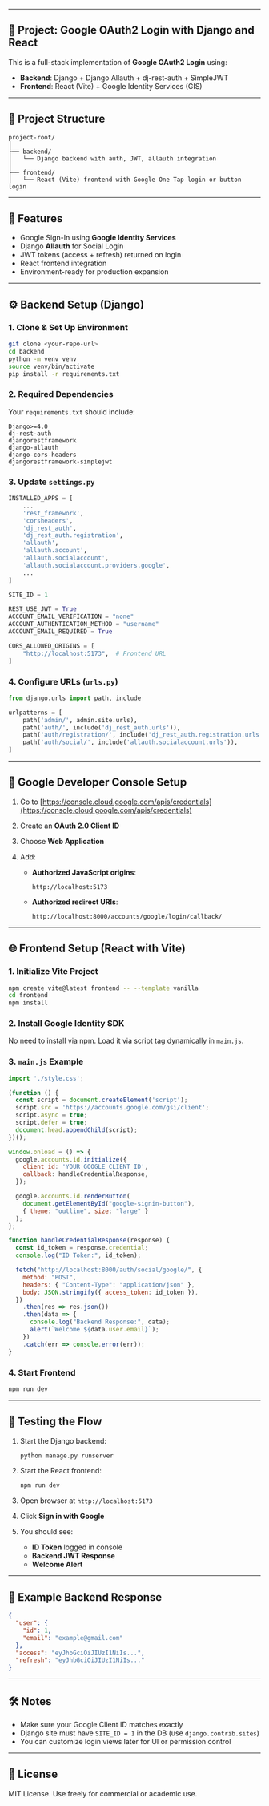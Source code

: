 
---

## 📘 Project: Google OAuth2 Login with Django and React

This is a full-stack implementation of **Google OAuth2 Login** using:

* **Backend**: Django + Django Allauth + dj-rest-auth + SimpleJWT
* **Frontend**: React (Vite) + Google Identity Services (GIS)

---

## 📁 Project Structure

```
project-root/
│
├── backend/
│   └── Django backend with auth, JWT, allauth integration
│
├── frontend/
│   └── React (Vite) frontend with Google One Tap login or button login
```

---

## 🚀 Features

* Google Sign-In using **Google Identity Services**
* Django **Allauth** for Social Login
* JWT tokens (access + refresh) returned on login
* React frontend integration
* Environment-ready for production expansion

---

## ⚙️ Backend Setup (Django)

### 1. Clone & Set Up Environment

```bash
git clone <your-repo-url>
cd backend
python -m venv venv
source venv/bin/activate
pip install -r requirements.txt
```

### 2. Required Dependencies

Your `requirements.txt` should include:

```
Django>=4.0
dj-rest-auth
djangorestframework
django-allauth
django-cors-headers
djangorestframework-simplejwt
```

### 3. Update `settings.py`

```python
INSTALLED_APPS = [
    ...
    'rest_framework',
    'corsheaders',
    'dj_rest_auth',
    'dj_rest_auth.registration',
    'allauth',
    'allauth.account',
    'allauth.socialaccount',
    'allauth.socialaccount.providers.google',
    ...
]

SITE_ID = 1

REST_USE_JWT = True
ACCOUNT_EMAIL_VERIFICATION = "none"
ACCOUNT_AUTHENTICATION_METHOD = "username"
ACCOUNT_EMAIL_REQUIRED = True

CORS_ALLOWED_ORIGINS = [
    "http://localhost:5173",  # Frontend URL
]
```

### 4. Configure URLs (`urls.py`)

```python
from django.urls import path, include

urlpatterns = [
    path('admin/', admin.site.urls),
    path('auth/', include('dj_rest_auth.urls')),
    path('auth/registration/', include('dj_rest_auth.registration.urls')),
    path('auth/social/', include('allauth.socialaccount.urls')),
]
```

---

## 🔐 Google Developer Console Setup

1. Go to [https://console.cloud.google.com/apis/credentials](https://console.cloud.google.com/apis/credentials)
2. Create an **OAuth 2.0 Client ID**
3. Choose **Web Application**
4. Add:

   * **Authorized JavaScript origins**:

     ```
     http://localhost:5173
     ```
   * **Authorized redirect URIs**:

     ```
     http://localhost:8000/accounts/google/login/callback/
     ```

---

## 🌐 Frontend Setup (React with Vite)

### 1. Initialize Vite Project

```bash
npm create vite@latest frontend -- --template vanilla
cd frontend
npm install
```

### 2. Install Google Identity SDK

No need to install via npm. Load it via script tag dynamically in `main.js`.

### 3. `main.js` Example

```js
import './style.css';

(function () {
  const script = document.createElement('script');
  script.src = 'https://accounts.google.com/gsi/client';
  script.async = true;
  script.defer = true;
  document.head.appendChild(script);
})();

window.onload = () => {
  google.accounts.id.initialize({
    client_id: 'YOUR_GOOGLE_CLIENT_ID',
    callback: handleCredentialResponse,
  });

  google.accounts.id.renderButton(
    document.getElementById("google-signin-button"),
    { theme: "outline", size: "large" }
  );
};

function handleCredentialResponse(response) {
  const id_token = response.credential;
  console.log("ID Token:", id_token);

  fetch("http://localhost:8000/auth/social/google/", {
    method: "POST",
    headers: { "Content-Type": "application/json" },
    body: JSON.stringify({ access_token: id_token }),
  })
    .then(res => res.json())
    .then(data => {
      console.log("Backend Response:", data);
      alert(`Welcome ${data.user.email}`);
    })
    .catch(err => console.error(err));
}
```

### 4. Start Frontend

```bash
npm run dev
```

---

## 🧪 Testing the Flow

1. Start the Django backend:

   ```bash
   python manage.py runserver
   ```

2. Start the React frontend:

   ```bash
   npm run dev
   ```

3. Open browser at `http://localhost:5173`

4. Click **Sign in with Google**

5. You should see:

   * **ID Token** logged in console
   * **Backend JWT Response**
   * **Welcome Alert**

---

## 🧾 Example Backend Response

```json
{
  "user": {
    "id": 1,
    "email": "example@gmail.com"
  },
  "access": "eyJhbGciOiJIUzI1NiIs...",
  "refresh": "eyJhbGciOiJIUzI1NiIs..."
}
```

---

## 🛠 Notes

* Make sure your Google Client ID matches exactly
* Django site must have `SITE_ID = 1` in the DB (use `django.contrib.sites`)
* You can customize login views later for UI or permission control

---

## 📄 License

MIT License. Use freely for commercial or academic use.

